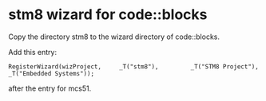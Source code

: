 # stm8 wizard for code::blocks

Copy the directory stm8 to the wizard directory of code::blocks.

Add this entry:


```
RegisterWizard(wizProject,     _T("stm8"),         _T("STM8 Project"),         _T("Embedded Systems"));
```

after the entry for mcs51.
